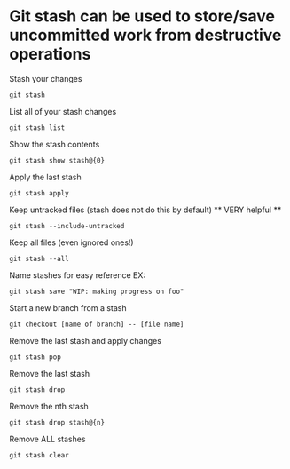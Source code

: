 # Git stash can be used to store/save uncommitted work from destructive operations

Stash your changes
```
git stash
```

List all of your stash changes
```
git stash list
```

Show the stash contents
```
git stash show stash@{0}
```

Apply the last stash
```
git stash apply
```

Keep untracked files (stash does not do this by default)
** VERY helpful **
```
git stash --include-untracked
```

Keep all files (even ignored ones!)
```
git stash --all
```

Name stashes for easy reference
EX:
```
git stash save "WIP: making progress on foo"
```

Start a new branch from a stash
```
git checkout [name of branch] -- [file name]
```

Remove the last stash and apply changes
```
git stash pop
```

Remove the last stash
```
git stash drop
```

Remove the nth stash
```
git stash drop stash@{n}
```

Remove ALL stashes
```
git stash clear
```

